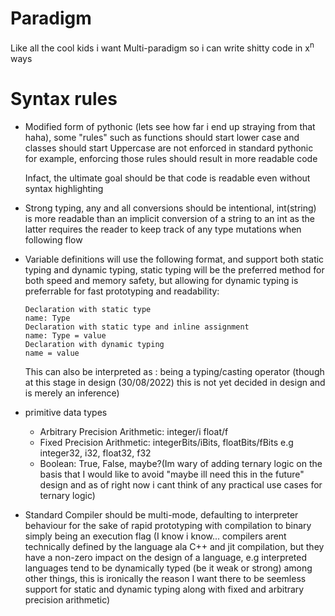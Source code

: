 # Paradigm
Like all the cool kids i want Multi-paradigm so i can write shitty code in x<sup>n</sup> ways

# Syntax rules
- Modified form of pythonic (lets see how far i end up straying from that haha), some "rules" such as functions should start lower case and classes should start Uppercase are not enforced in standard pythonic for example, enforcing those rules should result in more readable code
  
  Infact, the ultimate goal should be that code is readable even without syntax highlighting

- Strong typing, any and all conversions should be intentional,  int(string) is more readable than an implicit conversion of a string to an int as the latter requires the reader to keep track of any type mutations when following flow

- Variable definitions will use the following format, and support both static typing and dynamic typing, static typing will be the preferred method for both speed and memory safety, but allowing for dynamic typing is preferrable for fast prototyping and readability: 
    ```
    Declaration with static type
    name: Type
	Declaration with static type and inline assignment
	name: Type = value
    Declaration with dynamic typing
    name = value
	```
    This can also be interpreted as : being a typing/casting operator (though at this stage in design (30/08/2022) this is not yet decided in design and is merely an inference)

- primitive data types
    - Arbitrary Precision Arithmetic: integer/i float/f
    - Fixed Precision Arithmetic: integerBits/iBits, floatBits/fBits e.g integer32, i32, float32, f32
    - Boolean: True, False, maybe?(Im wary of adding ternary logic on the basis that I would like to avoid "maybe ill need this in the future" design and as of right now i cant think of any practical use cases for ternary logic)


- Standard Compiler should be multi-mode, defaulting to interpreter behaviour for the sake of rapid prototyping with compilation to binary simply being an execution flag (I know i know... compilers arent technically defined by the language ala C++ and jit compilation, but they have a non-zero impact on the design of a language, e.g interpreted languages tend to be dynamically typed (be it weak or strong) among other things, this is ironically the reason I want there to be seemless support for static and dynamic typing along with fixed and arbitrary precision arithmetic)
